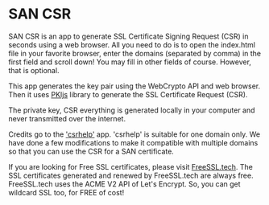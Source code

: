 # SAN CSR
SAN CSR is an app to generate SSL Certificate Signing Request (CSR) in seconds using a web browser. All you need to do is to open the index.html file in your favorite browser, enter the domains (separated by comma) in the first field and scroll down! You may fill in other fields of course. However, that is optional.

This app generates the key pair using the WebCrypto API and web browser. Then it uses <a href="https://pkijs.org/" target="_blank">PKIjs</a> library to generate the SSL Certificate Request (CSR).

The private key, CSR everything is generated locally in your computer and never transmitted over the internet.

Credits go to the <a href="https://github.com/PeculiarVentures/csrhelp" target="_blank">'csrhelp'</a> app. 'csrhelp' is suitable for one domain only. We have done a few modifications to make it compatible with multiple domains so that you can use the CSR for a SAN certificate.

If you are looking for Free SSL certificates, please visit <a href="https://freessl.tech" target="_blank">FreeSSL.tech</a>. The SSL certificates generated and renewed by FreeSSL.tech are always free. FreeSSL.tech uses the ACME V2 API of Let's Encrypt. So, you can get wildcard SSL too, for FREE of cost!
